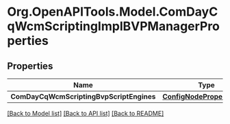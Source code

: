 # Org.OpenAPITools.Model.ComDayCqWcmScriptingImplBVPManagerProperties
## Properties

Name | Type | Description | Notes
------------ | ------------- | ------------- | -------------
**ComDayCqWcmScriptingBvpScriptEngines** | [**ConfigNodePropertyArray**](ConfigNodePropertyArray.md) |  | [optional] 

[[Back to Model list]](../README.md#documentation-for-models) [[Back to API list]](../README.md#documentation-for-api-endpoints) [[Back to README]](../README.md)


